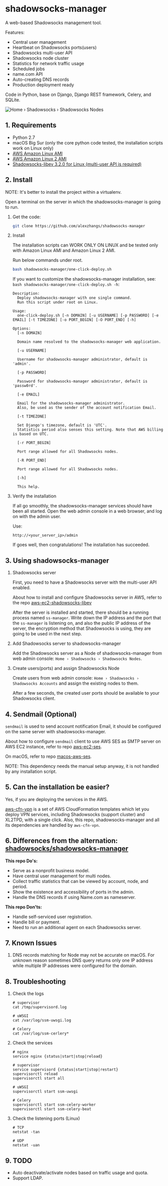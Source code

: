 # shadowsocks-manager

A web-based Shadowsocks management tool.

Features:

* Central user management
* Heartbeat on Shadowsocks ports(users)
* Shadowsocks multi-user API
* Shadowsocks node cluster
* Statistics for network traffic usage
* Scheduled jobs
* name.com API
* Auto-creating DNS records
* Production deployment ready

Code in Python, base on Django, Django REST framework, Celery, and SQLite.

![Home › Shadowsocks › Shadowsocks Nodes](doc/shadowsocks-node-list.png)


## 1. Requirements

* Python 2.7
* macOS Big Sur (only the core python code tested, the installation scripts
  work on Linux only)
* [AWS Amazon Linux AMI](https://aws.amazon.com/amazon-linux-ami/)
* [AWS Amazon Linux 2 AMI](https://aws.amazon.com/amazon-linux-2/)
* [Shadowsocks-libev 3.2.0 for Linux (multi-user API is required)](https://github.com/shadowsocks/shadowsocks-libev)


## 2. Install

NOTE: It's better to install the project within a virtualenv.

Open a terminal on the server in which the shadowsocks-manager is going to run.

1. Get the code:

    ```sh
    git clone https://github.com/alexzhangs/shadowsocks-manager
    ```

1. Install

    The installation scripts can WORK ONLY ON LINUX and be tested only with Amazon Linux AMI and Amazon Linux 2 AMI.

    Run below commands under root.

    ```sh
    bash shadowsocks-manager/one-click-deploy.sh
    ```

    If you want to customize the shadowsocks-manager installation, see: `bash shadowsocks-manager/one-click-deploy.sh -h`:

    ```
    Description:
      Deploy shadowsocks-manager with one single command.
      Run this script under root on Linux.
    
    Usage:
      one-click-deploy.sh [-n DOMAIN] [-u USERNAME] [-p PASSWORD] [-e EMAIL] [-t TIMEZONE] [-o PORT_BEGIN] [-O PORT_END] [-h]
    
    Options:
      [-n DOMAIN]
    
      Domain name resolved to the shadowsocks-manager web application.
    
      [-u USERNAME]
    
      Username for shadowsocks-manager administrator, default is 'admin'.
    
      [-p PASSWORD]
    
      Password for shadowsocks-manager administrator, default is 'passw0rd'.
    
      [-e EMAIL]
    
      Email for the shadowsocks-manager administrator.
      Also, be used as the sender of the account notification Email.
    
      [-t TIMEZONE]
    
      Set Django's timezone, default is 'UTC'.
      Statistics period also senses this setting. Note that AWS billing is based on UTC.
    
      [-r PORT_BEGIN]
    
      Port range allowed for all Shadowsocks nodes.
    
      [-R PORT_END]
    
      Port range allowed for all Shadowsocks nodes.
    
      [-h]
    
      This help.
    ```

1. Verify the installation

    If all go smoothly, the shadowsocks-manager services should have been all started. Open the web admin console in a web browser, and log on with the admin user.

    Use:
    ```
    http://<your_server_ip>/admin
    ```

    If goes well, then congratulations! The installation has succeeded.


## 3. Using shadowsocks-manager

1. Shadowsocks server

    First, you need to have a Shadowsocks server with the multi-user API
enabled.

    About how to install and configure Shadowsocks server in AWS, refer
to the repo
[aws-ec2-shadowsocks-libev](https://github.com/alexzhangs/aws-ec2-shadowsocks-libev)

    After the server is installed and started, there should be a
running process named `ss-manager`. Write down the IP address and
the port that the `ss-manager` is listening on, and also the public IP
address of the server, the encryption method that Shadowsocks is using,
they are going to be used in the next step.

1. Add Shadowsocks server to shadowsocks-manager

    Add the Shadowsocks server as a Node of shadowsocks-manager from
web admin console: `Home › Shadowsocks › Shadowsocks Nodes`.

1. Create users(ports) and assign Shadowsocks Node

    Create users from web admin console: `Home › Shadowsocks ›
Shadowsocks Accounts` and assign the existing nodes to them.

    After a few seconds, the created user ports should be available to your
Shadowsocks client.


## 4. Sendmail (Optional)

`sendmail` is used to send account notification Email, it should
be configured on the same server with shadowsocks-manager.

About how to configure `sendmail` client to use AWS SES as SMTP server on AWS EC2 instance, refer to repo
[aws-ec2-ses](https://github.com/alexzhangs/aws-ec2-ses).

On macOS, refer to repo
[macos-aws-ses](https://github.com/alexzhangs/macos-aws-ses).

NOTE: This dependency needs the manual setup anyway, it is not handled by any installation script.


## 5. Can the installation be easier?

Yes, if you are deploying the services in the AWS.

[aws-cfn-vpn](https://github.com/alexzhangs/aws-cfn-vpn)
is a set of AWS CloudFormation templates which let you
deploy VPN services, including Shadowsocks (support cluster) and
XL2TPD, with a single click. Also, this repo, shadowsocks-manager and
all its dependencies are handled by `aws-cfn-vpn`.


## 6. Differences from the alternation: [shadowsocks/shadowsocks-manager](https://github.com/shadowsocks/shadowsocks-manager)

**This repo Do's:**

* Serve as a nonprofit business model.
* Have central user management for multi nodes.
* Collect traffic statistics that can be viewed by account, node, and period.
* Show the existence and accessibility of ports in the admin.
* Handle the DNS records if using Name.com as nameserver.

**This repo Don'ts:**

* Handle self-serviced user registration.
* Handle bill or payment.
* Need to run an additional agent on each Shadowsocks server.


## 7. Known Issues

1. DNS records matching for Node may not be accurate on macOS.
    For unknown reason sometimes DNS query returns only one IP address
while multiple IP addresses were configured for the domain.


## 8. Troubleshooting

1. Check the logs

    ```
    # supervisor
    cat /tmp/supervisord.log

    # uWSGI
    cat /var/log/ssm-uwsgi.log

    # Celery
    cat /var/log/ssm-cerlery*
    ```

1. Check the services

    ```
    # nginx
    service nginx {status|start|stop|reload}

    # supervisor
    service supervisord {status|start|stop|restart}
    supervisorctl reload
    supervisorctl start all

    # uWSGI
    supervisorctl start ssm-uwsgi

    # Celery
    supervisorctl start ssm-celery-worker
    supervisorctl start ssm-celery-beat
    ```

1. Check the listening ports (Linux)

    ```
    # TCP
    netstat -tan

    # UDP
    netstat -uan
    ```


## 9. TODO

* Auto deactivate/activate nodes based on traffic usage and quota.
* Support LDAP.
